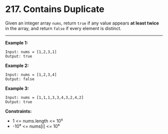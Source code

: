 # 217. Contains Duplicate

Given an integer array `nums`, return `true` if any value appears **at least twice** in the array, and return `false` if every element is distinct.

 
---
**Example 1:**

```
Input: nums = [1,2,3,1]
Output: true
```

**Example 2:**

```
Input: nums = [1,2,3,4]
Output: false
```

**Example 3:**

```
Input: nums = [1,1,1,3,3,4,3,2,4,2]
Output: true
```

**Constraints:**

* 1 <= nums.length <= 10⁵
* -10⁹ <= nums[i] <= 10⁹
